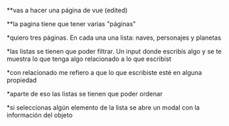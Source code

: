 **vas a hacer una página de vue (edited) 

**la pagina tiene que tener varias "páginas"

*quiero tres páginas. En cada una una lista: naves, personajes y planetas

*las listas se tienen que poder filtrar. Un input donde escribís algo y se te muestra lo que tenga algo relacionado a lo que escribist

*con relacionado me refiero a que lo que escribiste esté en alguna propiedad

*aparte de eso las listas se tienen que poder ordenar

*si seleccionas algún elemento de la lista se abre un modal con la información del objeto

